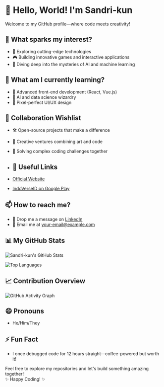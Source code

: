 # 👋 Hello, World! I'm Sandri-kun  
Welcome to my GitHub profile—where code meets creativity!  

## 👀 What sparks my interest?  
- 🧠 Exploring cutting-edge technologies  
- 🎮 Building innovative games and interactive applications  
- 🌌 Diving deep into the mysteries of AI and machine learning  

## 🌱 What am I currently learning?  
- 🚀 Advanced front-end development (React, Vue.js)  
- 🤖 AI and data science wizardry  
- 🎨 Pixel-perfect UI/UX design  

## 💞️ Collaboration Wishlist  
- 🛠️ Open-source projects that make a difference  
- 🎉 Creative ventures combining art and code  
- 🧩 Solving complex coding challenges together

- ## 🔗 Useful Links

- [Official Website](https://indoverseid.site)  
- [IndoVerseID on Google Play](https://play.google.com/store/apps/developer?id=IndoVerseID&hl=id)

## 📫 How to reach me?  
- 💌 Drop me a message on [LinkedIn](your-linkedin-link)  
- 📧 Email me at your-email@example.com  

## 📊 My GitHub Stats  

![Sandri-kun's GitHub Stats](https://github-readme-stats.vercel.app/api?username=sandri-kun&show_icons=true&theme=radical)  

![Top Languages](https://github-readme-stats.vercel.app/api/top-langs/?username=sandri-kun&layout=compact&theme=radical)  

## 📈 Contribution Overview  

![GitHub Activity Graph](https://github-readme-activity-graph.vercel.app/graph?username=sandri-kun&theme=radical&area=false&hide_border=true)  

## 😄 Pronouns  
- He/Him/They  

## ⚡ Fun Fact  
- I once debugged code for 12 hours straight—coffee-powered but worth it!  

Feel free to explore my repositories and let's build something amazing together!  
✨ Happy Coding! ✨  

<!---
sandri-kun/sandri-kun is a ✨ special ✨ repository because its `README.md` (this file) appears on your GitHub profile.
You can click the Preview link to take a look at your changes.
--->
